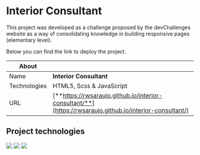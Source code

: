 # Interior Consultant

This project was developed as a challenge proposed by the devChallenges website as a way of consolidating knowledge in building responsive pages (elementary level).

Below you can find the link to deploy the project.

| About        |                                                                                                          |
| ------------ | -------------------------------------------------------------------------------------------------------- |
| Name         | **Interior Consultant**                                                                                  |
| Technologies | HTML5, Scss & JavaScript                                                                                 |
| URL          | [**https://rwsaraujo.github.io/interior-consultant/**](https://rwsaraujo.github.io/interior-consultant/) |

## Project technologies

<div>
  <img src="https://img.shields.io/badge/HTML5-dd4b25?style=for-the-badge&logo=html5&logoColor=fff">
  <img src="https://img.shields.io/badge/scss-c66394?style=for-the-badge&logo=sass&logoColor=fff">
  <img src="https://img.shields.io/badge/javascript-efd81d?style=for-the-badge&logo=javascript&logoColor=000">
</div>
